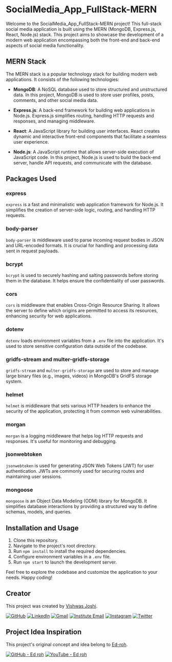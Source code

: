 
# SocialMedia_App_FullStack-MERN

Welcome to the SocialMedia_App_FullStack-MERN project! This full-stack social media application is built using the MERN (MongoDB, Express.js, React, Node.js) stack. This project aims to showcase the development of a modern web application encompassing both the front-end and back-end aspects of social media functionality.

## MERN Stack

The MERN stack is a popular technology stack for building modern web applications. It consists of the following technologies:

- **MongoDB**: A NoSQL database used to store structured and unstructured data. In this project, MongoDB is used to store user profiles, posts, comments, and other social media data.

- **Express.js**: A back-end framework for building web applications in Node.js. Express.js simplifies routing, handling HTTP requests and responses, and managing middleware.

- **React**: A JavaScript library for building user interfaces. React creates dynamic and interactive front-end components that facilitate a seamless user experience.

- **Node.js**: A JavaScript runtime that allows server-side execution of JavaScript code. In this project, Node.js is used to build the back-end server, handle API requests, and communicate with the database.

## Packages Used

### express
`express` is a fast and minimalistic web application framework for Node.js. It simplifies the creation of server-side logic, routing, and handling HTTP requests.

### body-parser
`body-parser` is middleware used to parse incoming request bodies in JSON and URL-encoded formats. It is crucial for handling and processing data sent in request payloads.

### bcrypt
`bcrypt` is used to securely hashing and salting passwords before storing them in the database. It helps ensure the confidentiality of user passwords.

### cors
`cors` is middleware that enables Cross-Origin Resource Sharing. It allows the server to define which origins are permitted to access its resources, enhancing security for web applications.

### dotenv
`dotenv` loads environment variables from a `.env` file into the application. It's used to store sensitive configuration data outside of the codebase.

### gridfs-stream and multer-gridfs-storage
`gridfs-stream` and `multer-gridfs-storage` are used to store and manage large binary files (e.g., images, videos) in MongoDB's GridFS storage system.

### helmet
`helmet` is middleware that sets various HTTP headers to enhance the security of the application, protecting it from common web vulnerabilities.

### morgan
`morgan` is a logging middleware that helps log HTTP requests and responses. It's useful for monitoring and debugging.

### jsonwebtoken
`jsonwebtoken` is used for generating JSON Web Tokens (JWT) for user authentication. JWTs are commonly used for securing routes and maintaining user sessions.

### mongoose
`mongoose` is an Object Data Modeling (ODM) library for MongoDB. It simplifies database interactions by providing a structured way to define schemas, models, and queries.

## Installation and Usage

1. Clone this repository.
2. Navigate to the project's root directory.
3. Run `npm install` to install the required dependencies.
4. Configure environment variables in a `.env` file.
5. Run `npm start` to launch the development server.

Feel free to explore the codebase and customize the application to your needs. Happy coding!




## Creator

This project was created by [Vishwas Joshi](https://github.com/vishwasjoshi2019).


[![GitHub](https://img.shields.io/badge/GitHub-%40vishwasjoshi2019-blue)](https://github.com/vishwasjoshi2019)
[![LinkedIn](https://img.shields.io/badge/LinkedIn-%40vishwasjoshi2019-blue)](https://www.linkedin.com/in/vishwasjoshi2019/)
[![Gmail](https://img.shields.io/badge/Gmail-vishwasjoshi2019%40gmail.com-red)](mailto:vishwasjoshi2019@gmail.com)
[![Institute Email](https://img.shields.io/badge/Institute%20Email-vishwas.j%40iitgn.ac.in-red)](mailto:vishwas.j@iitgn.ac.in)
[![Instagram](https://img.shields.io/badge/Instagram-%40cursed__geek-orange)](https://www.instagram.com/cursed_geek/)
[![Twitter](https://img.shields.io/badge/Twitter-%40Vishwas79116150-blue)](https://twitter.com/Vishwas79116150)


## Project Idea Inspiration


This project's original concept and idea belong to [Ed-roh](https://github.com/ed-roh).

[![GitHub - Ed roh](https://img.shields.io/badge/GitHub-%40Ed--roh-blue)](https://github.com/ed-roh)
[![YouTube - Ed roh](https://img.shields.io/badge/YouTube-%40EdRohDev-red)](https://www.youtube.com/@EdRohDev)

